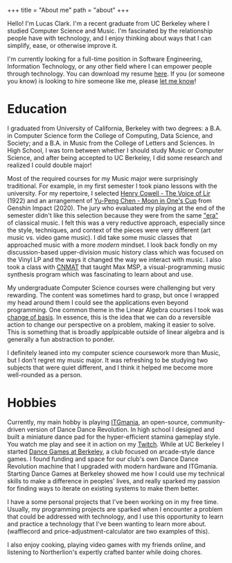 +++
title = "About me"
path = "about"
+++

Hello! I'm Lucas Clark. I'm a recent graduate from UC Berkeley where I studied Computer Science and
Music. I'm fascinated by the relationship people have with technology, and I enjoy thinking about
ways that I can simplify, ease, or otherwise improve it.

I'm currently looking for a full-time position in Software Engineering, Information Technology, or
any other field where I can empower people through technology. You can download my resume
[here](<../Lucas Clark - Resume.pdf>). If you (or someone you know) is looking to hire someone like
me, please [let me know](@/contact.md)!

# Education

I graduated from University of California, Berkeley with two degrees: a B.A. in Computer Science
form the College of Computing, Data Science, and Society; and a B.A. in Music from the College of
Letters and Sciences. In High School, I was torn between whether I should study Music or Computer
Science, and after being accepted to UC Berkeley, I did some research and realized I could double
major!

Most of the required courses for my Music major were surprisingly traditional. For example, in my
first semester I took piano lessons with the university. For my repertoire, I selected
[Henry Cowell - The Voice of Lir](https://youtu.be/Z1tGjbq-ilI) (1922) and an arrangement of
[Yu-Peng Chen - Moon in One's Cup](https://youtu.be/dy4UGBxH9do) from Genshin Impact (2020). The
jury who evaluated my playing at the end of the semester didn't like this selection because they
were from the same ["era"](https://en.wikipedia.org/wiki/Dates_of_classical_music_eras) of classical
music. I felt this was a very reductive approach, especially since the style, techniques, and
context of the pieces were very different (art music vs. video game music). I did take some music
classes that approached music with a more _modern_ mindset. I look back fondly on my
discussion-based upper-division music history class which was focused on the Vinyl LP and the ways
it changed the way we interact with music. I also took a class with
[CNMAT](https://cnmat.berkeley.edu/) that taught Max MSP, a visual-programming music synthesis
program which was fascinating to learn about and use.

My undergraduate Computer Science courses were challenging but very rewarding. The content was
sometimes hard to grasp, but once I wrapped my head around them I could see the applications even
beyond programming. One common theme in the Linear Algebra courses I took was
[change of basis](https://en.wikipedia.org/wiki/Change_of_basis). In essence, this is the idea that
we can do a reversible action to change our perspective on a problem, making it easier to solve.
This is something that is broadly applpicable outside of linear algebra and is generally a fun
abstraction to ponder.

I definitely leaned into my computer science coursework more than Music, but I don't regret my music
major. It was refreshing to be studying two subjects that were quiet different, and I think it
helped me become more well-rounded as a person.

# Hobbies

Currently, my main hobby is playing [ITGmania](https://itgmania.com), an open-source,
community-driven version of Dance Dance Revolution. In high school I designed and built a miniature
dance pad for the hyper-efficient stamina gameplay style. You watch me play and see it in action on
my [Twitch](https://twitch.tv/lucdar). While at UC Berkeley I started
[Dance Games at Berkeley](https://dancegames.studentorg.berkeley.edu), a club focused on
arcade-style dance games. I found funding and space for our club's own Dance Dance Revolution
machine that I upgraded with modern hardware and ITGmania. Starting Dance Games at Berkeley showed
me how I could use my technical skills to make a difference in peoples' lives, and really sparked my
passion for finding ways to iterate on existing systems to make them better.

I have a some personal projects that I've been working on in my free time. Usually, my programming
projects are sparked when I encounter a problem that could be addressed with technology, and I use
this opportunity to learn and practice a technology that I've been wanting to learn more about.
(wafflecord and price-adjustment-calculator are two examples of this).

I also enjoy cooking, playing video games with my friends online, and listening to Northerlion's
expertly crafted banter while doing chores.
